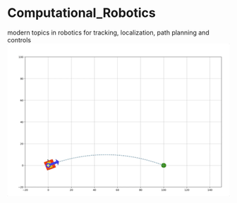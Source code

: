 # Computational_Robotics
modern topics in robotics for tracking, localization, path planning and controls
![](/Adaptive_Hooker/figures/time_consideration_animation.gif)
